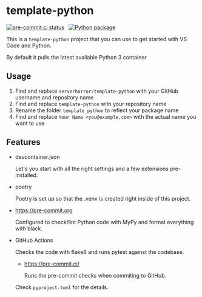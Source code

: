 # template-python

[![pre-commit.ci status](https://results.pre-commit.ci/badge/github/serverhorror/template-python/main.svg)](https://results.pre-commit.ci/latest/github/serverhorror/template-python/main) &nbsp;
[![Python package](https://github.com/serverhorror/template-python/actions/workflows/python-package.yml/badge.svg)](https://github.com/serverhorror/template-python/actions/workflows/python-package.yml)

This is a `template-python` project that you can use to get started with VS Code and Python.

By default it pulls the latest available Python 3 container

## Usage

1. Find and replace `serverhorror/template-python` with your GitHub username and repository name
1. Find and replace `template-python` with your repository name
1. Rename the folder `template_python` to reflect your package name
1. Find and replace `Your Name <you@example.com>` with the actual name you want to use

## Features

* devcontainer.json

  Let's you start with all the right settings and a few extensions pre-installed.

* poetry

  Poetry is set up so that the .venv is created right inside of this project.

* https://pre-commit.org

  Configured to check/lint Python code with MyPy and format everything with black.


* GitHub Actions

  Checks the code with flake8 and runs pytest against the codebase.

  * https://pre-commit.ci/

    Runs the pre-commit checks when commiting to GitHub.

  Check `pyproject.toml` for the details.

